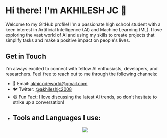 # Hi there! I'm AKHILESH JC 👋

Welcome to my GitHub profile! I'm a passionate high school student with a keen interest in Artificial Intelligence (AI) and Machine Learning (ML). I love exploring the vast world of AI and using my skills to create projects that simplify tasks and make a positive impact on people's lives.


## Get in Touch

I'm always excited to connect with fellow AI enthusiasts, developers, and researchers. Feel free to reach out to me through the following channels:

- 📧 Email: akhicodeworld@gmail.com
- 🐦 Twitter: [@akhileshjc2008](https://twitter.com/yourhandle)
- 😄 Fun Fact: I love discussing the latest AI trends, so don't hesitate to strike up a conversation!
- ## Tools and Languages I use:
<p align="center">
<img src="https://github-readme-stats.vercel.app/api/top-langs/?username=akhichit2008&theme=tokyonight">
